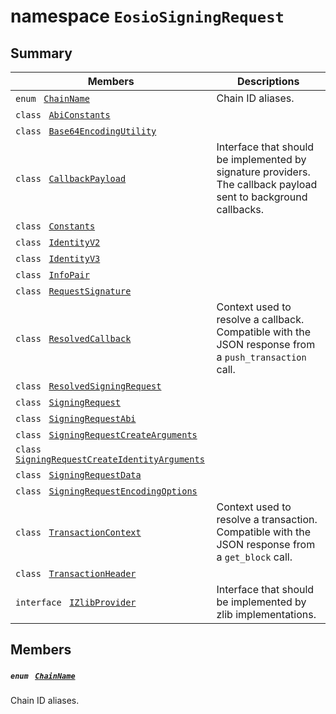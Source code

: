 # namespace `EosioSigningRequest` 

## Summary

 Members                                | Descriptions                                
----------------------------------------|---------------------------------------------
`enum ` [`ChainName`](#namespace_eosio_signing_request_1ac62cc7af4924c0a95031262bf41c755a)            | Chain ID aliases.
`class ` [`AbiConstants`](EosioSigningRequest--AbiConstants.md) | 
`class ` [`Base64EncodingUtility`](EosioSigningRequest--Base64EncodingUtility.md) | 
`class ` [`CallbackPayload`](EosioSigningRequest--CallbackPayload.md) | Interface that should be implemented by signature providers. The callback payload sent to background callbacks.
`class ` [`Constants`](EosioSigningRequest--Constants.md) | 
`class ` [`IdentityV2`](EosioSigningRequest--IdentityV2.md) | 
`class ` [`IdentityV3`](EosioSigningRequest--IdentityV3.md) | 
`class ` [`InfoPair`](EosioSigningRequest--InfoPair.md) | 
`class ` [`RequestSignature`](EosioSigningRequest--RequestSignature.md) | 
`class ` [`ResolvedCallback`](EosioSigningRequest--ResolvedCallback.md) | Context used to resolve a callback. Compatible with the JSON response from a `push_transaction` call.
`class ` [`ResolvedSigningRequest`](EosioSigningRequest--ResolvedSigningRequest.md) | 
`class ` [`SigningRequest`](EosioSigningRequest--SigningRequest.md) | 
`class ` [`SigningRequestAbi`](EosioSigningRequest--SigningRequestAbi.md) | 
`class ` [`SigningRequestCreateArguments`](EosioSigningRequest--SigningRequestCreateArguments.md) | 
`class ` [`SigningRequestCreateIdentityArguments`](EosioSigningRequest--SigningRequestCreateIdentityArguments.md) | 
`class ` [`SigningRequestData`](EosioSigningRequest--SigningRequestData.md) | 
`class ` [`SigningRequestEncodingOptions`](EosioSigningRequest--SigningRequestEncodingOptions.md) | 
`class ` [`TransactionContext`](EosioSigningRequest--TransactionContext.md) | Context used to resolve a transaction. Compatible with the JSON response from a `get_block` call.
`class ` [`TransactionHeader`](EosioSigningRequest--TransactionHeader.md) | 
`interface ` [`IZlibProvider`](#interface_eosio_signing_request_1_1_i_zlib_provider) | Interface that should be implemented by zlib implementations.

## Members

##### `enum ` [`ChainName`](#namespace_eosio_signing_request_1ac62cc7af4924c0a95031262bf41c755a) 

Chain ID aliases.

